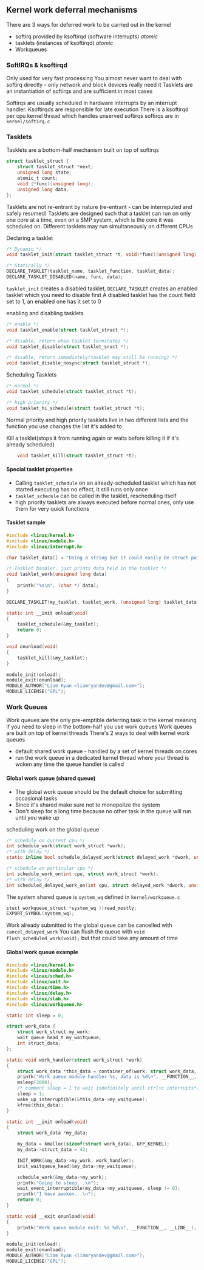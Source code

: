 ## Kernel work deferral mechanisms
There are 3 ways for deferred work to be carried out in the kernel 
* softirq provided by ksoftirqd (software interrupts) *atomic*
* tasklets (instances of ksoftirqd) *atomic*
* Workqueues 

### SoftIRQs & ksoftirqd
Only used for very fast processing
You almost never want to deal with softirq directly - only network and block devices really need it
Tasklets are an instantiation of softirqs and are sufficient in most cases

Softirqs are usually scheduled in hardware interrupts by an interrupt handler. Ksoftirqds are responsible for late execution
There is a ksoftirqd per cpu kernel thread which handles unserved softirqs
softirqs are in `kernel/softirq.c`

### Tasklets
Tasklets are a bottom-half mechanism built on top of softirqs

```c
struct tasklet_struct {
	struct tasklet_struct *next;
	unsigned long state;
	atomic_t count;
	void (*func)(unsigned long);
	unsigned long data;
};
```
Tasklets are not re-entrant by nature (re-entrant - can be interreputed and safely resumed)
Tasklets are designed such that a tasklet can run on only one core at a time, even on a SMP system, which is the core it was scheduled on.
Different tasklets may run simultaneously on different CPUs

Declaring a tasklet
```c
/* Dynamic */
void tasklet_init(struct tasklet_struct *t, void(*func)(unsigned long), unsigned long data);

/* Statically */
DECLARE_TASKLET(tasklet_name, tasklet_function, tasklet_data);
DECLARE_TASKLET_DISABLED(name, func, data);
```
`tasklet_init` creates a disabled tasklet, `DECLARE_TASKLET` creates an enabled tasklet which you need to disable first
A disabled tasklet has the count field set to 1, an enabled one has it set to 0

enabling and disabling tasklets
```c
/* enable */
void tasklet_enable(struct tasklet_struct *);

/* disable, return when tasklet terminates */
void tasklet_disable(struct tasklet_sruct *);

/* disable, return immediately(tasklet may still be running) */
void tasklet_disable_nosync(struct tasklet_struct *);
```

Scheduling Tasklets
```c
/* normal */
void tasklet_schedule(struct tasklet_struct *t);

/* high priority */
void tasklet_hi_schedule(struct tasklet_struct *t);
```
Normal priority and high priority tasklets live in two different lists and the function you use changes the list it's added to

Kill a tasklet(stops it from running again or waits before killing it if it's already scheduled)
```c
	void tasklet_kill(struct tasklet_struct *t);
```

#### Special tasklet properties
* Calling `tasklet_schedule` on an already-scheduled tasklet which has not started executing has no effect, it still runs only once
* `tasklet_schedule` can be called in the tasklet, rescheduling itself
* high priority tasklets are always executed before normal ones, only use them for very quick functions

#### Tasklet sample
```c
#include <linux/kernel.h>
#include <linux/module.h>
#include <linux/interrupt.h> 

char tasklet_data[] = "Using a string but it could easily be struct pointer\n";

/* Tasklet handler, just prints data held in the tasklet */
void tasklet_work(unsigned long data)
{
	printk("%s\n", (char *) data);
}

DECLARE_TASKLET(my_tasklet, tasklet_work, (unsigned long) tasklet_data);

static int __init onload(void)
{
	tasklet_schedule(&my_tasklet);
	return 0;
}

void onunload(void)
{
	tasklet_kill(&my_tasklet);
}

module_init(onload);
module_exit(onunload);
MODULE_AUTHOR("Liam Ryan <liamryandev@gmail.com>");
MODULE_LICENSE("GPL");
```

### Work Queues
Work queues are the only pre-emptible deferring task in the kernel meaning if you need to sleep in the bottom-half you use work queues
Work queues are built on top of kernel threads 
There's 2 ways to deal with kernel work queues
* default shared work queue - handled by a set of kernel threads on cores
* run the work queue in a dedicated kernel thread where your thread is woken any time the queue handler is called

#### Global work queue (shared queue)
* The global work queue should be the default choice for submitting occasional tasks
* Since it's shared make sure not to monopolize the system
* Don't sleep for a long time because no other task in the queue will run until you wake up

scheduling work on the global queue 
```c
/* schedule on current cpu */
int schedule_work(struct work_struct *work);
/* with delay */
static inline bool schedule_delayed_work(struct delayed_work *dwork, unsigned long delay);

/* schedule on particular cpu */
int schedule_work_on(int cpu, struct work_struct *work);
/* with delay */
int scheduled_delayed_work_on(int cpu, struct delayed_work *dwork, unsigned long delay);
```
The system shared queue is `system_wq` defined in `kernel/workqueue.c`
```c
stuct workqueue_struct *system_wq ))read_mostly;
EXPORT_SYMBOL(system_wq);
```

Work already submitted to the global queue can be cancelled with `cancel_delayed_work`
You can flush the queue with `void flush_scheduled_work(void);` but that could take any amount of time

#### Global work queue example
```c
#include <linux/kernel.h>
#include <linux/module.h>
#include <linux/sched.h>
#include <linux/wait.h>
#include <linux/time.h>
#include <linux/delay.h>
#include <linux/slab.h>
#include <linux/workqueue.h>

static int sleep = 0;

struct work_data {
	struct work_struct my_work;
	wait_queue_head_t my_waitqueue;
	int struct_data;
};

static void work_handler(struct work_struct *work)
{
	struct work_data *this_data = container_of(work, struct work_data, my_work);
	printk("Work queue module handler %s, data is %d\n", __FUNCTION__, this_data->struct_data);
	msleep(2000);
	/* comment sleep = 1 to wait indefinitely until ctrl+c interrupts*/
	sleep = 1;
	wake_up_interruptible(&this_data->my_waitqueue);
	kfree(this_data);
}

static int __init onload(void)
{
	struct work_data *my_data;

	my_data = kmalloc(sizeof(struct work_data), GFP_KERNEL);
	my_data->struct_data = 42;

	INIT_WORK(&my_data->my_work, work_handler);
	init_waitqueue_head(&my_data->my_waitqueue);

	schedule_work(&my_data->my_work);
	printk("Going to sleep...\n");
	wait_event_interruptible(my_data->my_waitqueue, sleep != 0);
	printk("I have awoken...\n");
	return 0;
}

static void __exit onunload(void) 
{
	printk("Work queue module exit: %s %d\n", __FUNCTION__, __LINE__);
}

module_init(onload);
module_exit(onunload);
MODULE_AUTHOR("Liam Ryan <liamryandev@gmail.com>");
MODULE_LICENSE("GPL");
```

